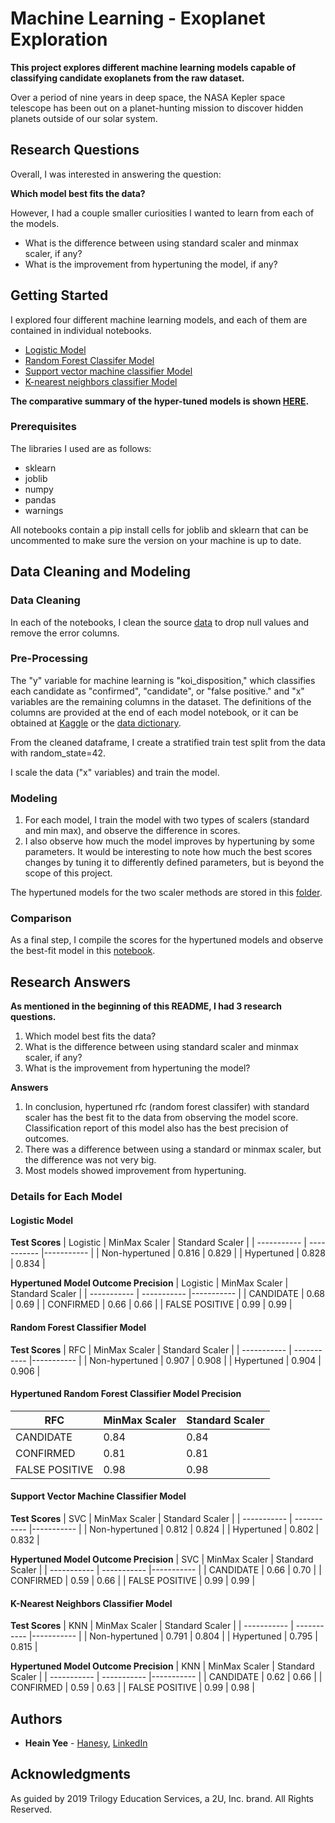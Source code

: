 # Machine Learning - Exoplanet Exploration
<b> This project explores different machine learning models capable of classifying candidate exoplanets from the raw dataset. </b>

Over a period of nine years in deep space, the NASA Kepler space telescope has been out on a planet-hunting mission to discover hidden planets outside of our solar system. 

## Research Questions
Overall, I was interested in answering the question:

**Which model best fits the data?**

However, I had a couple smaller curiosities I wanted to learn from each of the models.
* What is the difference between using standard scaler and minmax scaler, if any?
* What is the improvement from hypertuning the model, if any?

## Getting Started

I explored four different machine learning models, and each of them are contained in individual notebooks. 
* [Logistic Model](logistic_model.ipynb)
* [Random Forest Classifer Model](Forests_Model.ipynb)
* [Support vector machine classifier Model](SVC_model.ipynb)
* [K-nearest neighbors classifier Model](KNN_Model.ipynb)

**The comparative summary of the hyper-tuned models is shown [HERE](Model_Comparison.ipynb).**

### Prerequisites

The libraries I used are as follows:
* sklearn
* joblib
* numpy
* pandas
* warnings

All notebooks contain a pip install cells for joblib and sklearn that can be uncommented to make sure the version on your machine is up to date.

## Data Cleaning and Modeling
### Data Cleaning
In each of the notebooks, I clean the source [data](data) to drop null values and remove the error columns. 

### Pre-Processing
The "y" variable for machine learning is "koi_disposition," which classifies each candidate as "confirmed", "candidate", or "false positive."  and "x" variables are the remaining columns in the dataset. The definitions of the columns are provided at the end of each model notebook, or it can be obtained at [Kaggle](https://www.kaggle.com/nasa/kepler-exoplanet-search-results) or the [data dictionary](https://exoplanetarchive.ipac.caltech.edu/docs/API_kepcandidate_columns.html).

From the cleaned dataframe, I create a stratified train test split from the data with random_state=42.

I scale the data ("x" variables) and train the model.

### Modeling
1. For each model, I train the model with two types of scalers (standard and min max), and observe the difference in scores.
2. I also observe how much the model improves by hypertuning by some parameters. It would be interesting to note how much the best scores changes by tuning it to differently defined parameters, but is beyond the scope of this project.

The hypertuned models for the two scaler methods are stored in this [folder](models).

### Comparison
As a final step, I compile the scores for the hypertuned models and observe the best-fit model in this [notebook](Model_Comparison.ipynb). 

## Research Answers
**As mentioned in the beginning of this README, I had 3 research questions.**
1. Which model best fits the data?
2. What is the difference between using standard scaler and minmax scaler, if any?
3. What is the improvement from hypertuning the model?

**Answers**
1. In conclusion, hypertuned rfc (random forest classifer) with standard scaler has the best fit to the data from observing the model score. Classification report of this model also has the best precision of outcomes.
2. There was a difference between using a standard or minmax scaler, but the difference was not very big. 
3. Most models showed improvement from hypertuning. 

### Details for Each Model
#### Logistic Model
**Test Scores**
| Logistic | MinMax Scaler | Standard Scaler |
| ----------- | ----------- |----------- |
| Non-hypertuned | 0.816 | 0.829 |
| Hypertuned | 0.828 | 0.834 |

**Hypertuned Model Outcome Precision**
| Logistic | MinMax Scaler | Standard Scaler |
| ----------- | ----------- |----------- |
| CANDIDATE | 0.68 | 0.69 |
| CONFIRMED | 0.66 | 0.66 |
| FALSE POSITIVE | 0.99 | 0.99 |

#### Random Forest Classifier Model
**Test Scores**
| RFC | MinMax Scaler | Standard Scaler |
| ----------- | ----------- |----------- |
| Non-hypertuned | 0.907 | 0.908 |
| Hypertuned | 0.904 | 0.906 |

#### Hypertuned Random Forest Classifier Model Precision
| RFC | MinMax Scaler | Standard Scaler |
| ----------- | ----------- |----------- |
| CANDIDATE | 0.84 | 0.84 |
| CONFIRMED | 0.81 | 0.81 |
| FALSE POSITIVE | 0.98 | 0.98 |

#### Support Vector Machine Classifier Model
**Test Scores**
| SVC | MinMax Scaler | Standard Scaler |
| ----------- | ----------- |----------- |
| Non-hypertuned | 0.812 | 0.824 |
| Hypertuned | 0.802 | 0.832 |

**Hypertuned Model Outcome Precision**
| SVC | MinMax Scaler | Standard Scaler |
| ----------- | ----------- |----------- |
| CANDIDATE | 0.66 | 0.70 |
| CONFIRMED | 0.59 | 0.66 |
| FALSE POSITIVE | 0.99 | 0.99 |

#### K-Nearest Neighbors Classifier Model
**Test Scores**
| KNN | MinMax Scaler | Standard Scaler |
| ----------- | ----------- |----------- |
| Non-hypertuned | 0.791 | 0.804 |
| Hypertuned | 0.795 | 0.815 |

**Hypertuned Model Outcome Precision**
| KNN | MinMax Scaler | Standard Scaler |
| ----------- | ----------- |----------- |
| CANDIDATE | 0.62 | 0.66 |
| CONFIRMED | 0.59 | 0.63 |
| FALSE POSITIVE | 0.99 | 0.98 |


## Authors

* **Heain Yee** - [Hanesy](https://github.com/hanesy), [LinkedIn](https://www.linkedin.com/in/heain-yee-82105818/)

## Acknowledgments

As guided by 2019 Trilogy Education Services, a 2U, Inc. brand. All Rights Reserved.